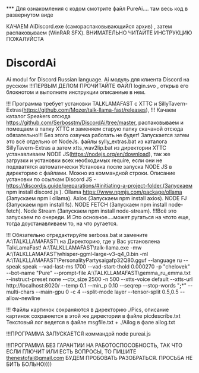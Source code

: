 *** Для ознакомления с кодом смотрите файл PureAi.... там весь код в развернутом виде

КАЧАЕМ AiDiscord.exe (самораспаковывающийся архив) , затем распаковываем (WinRAR SFX).
ВНИМАТЕЛЬНО ЧИТАЙТЕ ИНСТРУКЦИЮ ПОЖАЛУЙСТА
# DiscordAi
Ai modul for Discord Russian language. Ai модуль для клиента Discord на русском
!!!ПЕРВЫМ ДЕЛОМ ПРОЧИТАЙТЕ ФАЙЛ login.svo , открыв его блокнотом и выполните инструкции описаниые в нем.

!!! Программа требует установки TALKLAMAFAST с XTTC и SillyTavern-Extras(https://github.com/Mozer/talk-llama-fast/releases),
!!! Качаем каталог Speakers отсюда https://github.com/Serbosstm/DiscordAi/tree/master, распаковываем и помещаем в папку XTTC и заменяем старую папку скачаной отсюда обязательно!!! Без этого озвучка работать не будет!
Запускается  затем это всё отдельно от NodeJs. файлы sylly_extras.bat из каталога SillyTavern-Extras а затем xtts_wav2lip.bat из директории XTTC
устанавливаем
NODE JS(https://nodejs.org/en/download),
так же загрузки и установки всех необходимых require, если они не подхватятся автоматически
Установка после запуска NODE JS в директорию с файлами. Можно из коммандной строки. Описание установки по ссылкам
Discord JS - https://discordjs.guide/preparations/#initiating-a-project-folder.(Запускаем  npm install discord.js ).
Ollama https://www.npmjs.com/package/ollama (Запускаем  npm i ollama).
Axios (Запускаем  npm install axios).
NODE FJ (Запускаем npm install fs).
NODE FETCH (Запускаем npm install node-fetch).
Node Stream (Запускаем npm install node-stream).
!!!Всё это запускаем по очереди. И Это основное....может ругаться на чтото еще, тогда доустанавливаем то, на что ругается.

!!! Обязательно отредактируйте serboss.bat и замените A:\TALKLLAMAFAST\ на Директорию, где у Вас установлена TalkLamaFast!
A:\TALKLLAMAFAST\talk-llama.exe -mw A:\TALKLLAMAFAST\whisper-ggml-large-v3-q4_0.bin -ml A:\TALKLLAMAFAST\PersonalityPartysaigafp32Q80.gguf  --language ru --speak speak --vad-last-ms 1700 --vad-start-thold 0.000270 -p "chelovek" --bot-name "Pure" --prompt-file A:\TALKLLAMAFAST\gemma_ru_emma.txt --instruct-preset none --ctx_size 2500 -n 500 --xtts-voice default --xtts-url http://localhost:8020/ --temp 0.1 --min_p 0.10 --seqrep --stop-words "**;***" --multi-chars --main-gpu 0 -c 4 --split-mode layer --tensor-split 0.5,0.5 --allow-newline

!!! Файлы картинок сохраняются в директорию ./Pics, описание картинок сохраняется в этой же директории в файле picdescribe.txt
Текстовый лог ведется в файле msgfile.txt  + ./Ailog в фале ailog.txt

!!!ПРОГРАММА ЗАПУСКАЕТСЯ коммандой node pureai.js

!!!ПРОГРАММА БЕЗ ГАРАНТИИ НА РАБОТОСПОСОБНОСТЬ, ТАК ЧТО ЕСЛИ ГЛЮЧИТ ИЛИ ЕСТЬ ВОПРОСЫ, ТО ПИШИТЕ 
thenestofai@gmail.com 
БУДЕМ ПРОБОВАТЬ РАЗОБРАТЬСЯ. ПРОСЬБА НЕ БИТЬ БОЛЬНО))))


